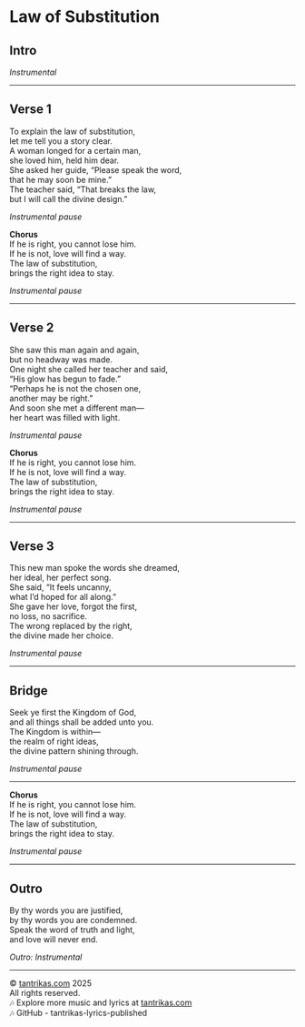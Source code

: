 # Law of Substitution

## Intro
*Instrumental*

---

## Verse 1
To explain the law of substitution,  
let me tell you a story clear.  
A woman longed for a certain man,  
she loved him, held him dear.  
She asked her guide, “Please speak the word,  
that he may soon be mine.”  
The teacher said, “That breaks the law,  
but I will call the divine design.”  

*Instrumental pause*

**Chorus**  
If he is right, you cannot lose him.  
If he is not, love will find a way.  
The law of substitution,  
brings the right idea to stay.  

*Instrumental pause*

---

## Verse 2
She saw this man again and again,  
but no headway was made.  
One night she called her teacher and said,  
“His glow has begun to fade.”  
“Perhaps he is not the chosen one,  
another may be right.”  
And soon she met a different man—  
her heart was filled with light.  

*Instrumental pause*

**Chorus**  
If he is right, you cannot lose him.  
If he is not, love will find a way.  
The law of substitution,  
brings the right idea to stay.  

*Instrumental pause*

---

## Verse 3
This new man spoke the words she dreamed,  
her ideal, her perfect song.  
She said, “It feels uncanny,  
what I’d hoped for all along.”  
She gave her love, forgot the first,  
no loss, no sacrifice.  
The wrong replaced by the right,  
the divine made her choice.  

*Instrumental pause*

---

## Bridge
Seek ye first the Kingdom of God,  
and all things shall be added unto you.  
The Kingdom is within—  
the realm of right ideas,  
the divine pattern shining through.  

*Instrumental pause*

---

**Chorus**  
If he is right, you cannot lose him.  
If he is not, love will find a way.  
The law of substitution,  
brings the right idea to stay.  

*Instrumental pause*

---

## Outro
By thy words you are justified,  
by thy words you are condemned.  
Speak the word of truth and light,  
and love will never end.  

*Outro: Instrumental*

---

© [tantrikas.com](https://tantrikas.com) 2025  
All rights reserved.  
🎶 Explore more music and lyrics at [tantrikas.com](https://tantrikas.com)  
🎶 GitHub - tantrikas-lyrics-published  
